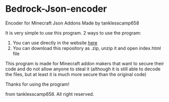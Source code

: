 # Bedrock-Json-encoder
Encoder for Minecraft Json Addons
Made by tanklesscamp658

It is very simple to use this program. 2 ways to use the program:
1. You can use directly in the website [here](tanklesscamp658.github.io/Bedrock-Json-encoder)
2. You can download this repository as .zip, unzip it and open index.html file

This program is made for Minecraft addon makers that want to secure their code and do not allow anyone to steal it (although it is still able to decode the files, but at least it is much more secure than the original code)

Thanks for using the program!

from tanklesscamp658. All right reserved.
